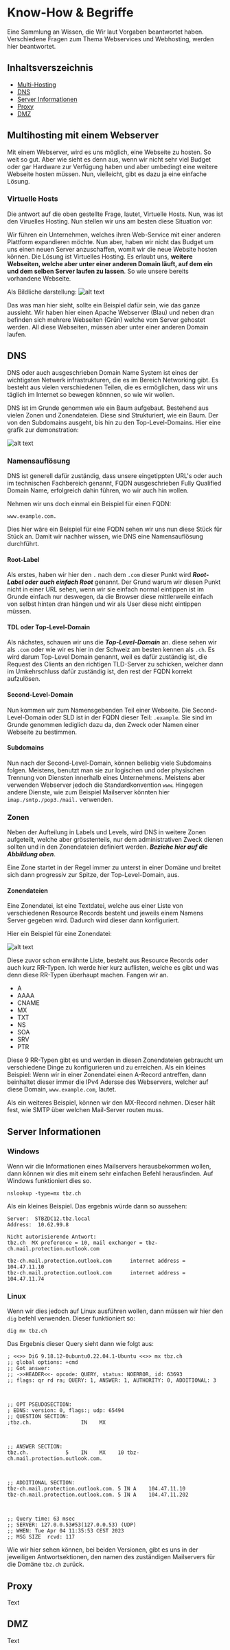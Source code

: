 # Know-How & Begriffe
Eine Sammlung an Wissen, die Wir laut Vorgaben beantwortet haben. Verschiedene Fragen zum Thema Webservices und Webhosting, werden hier beantwortet.
## Inhaltsverszeichnis
- [Multi-Hosting](#multihosting-mit-einem-webserver)
- [DNS](#dns)
- [Server Informationen](#server-informationen)
- [Proxy](#proxy)
- [DMZ](#dmz)

## Multihosting mit einem Webserver
Mit einem Webserver, wird es uns möglich, eine Webseite zu hosten. So weit so gut. Aber wie sieht es denn aus, wenn wir nicht sehr viel Budget oder gar Hardware zur Verfügung haben und aber umbedingt eine weitere Webseite hosten müssen. Nun, vielleicht, gibt es dazu ja eine einfache Lösung.

### Virtuelle Hosts
Die antwort auf die oben gestellte Frage, lautet, Virtuelle Hosts. Nun, was ist den Viruelles Hosting. Nun stellen wir uns am besten diese Situation vor:

Wir führen ein Unternehmen, welches ihren Web-Service mit einer anderen Plattform expandieren möchte. Nun aber, haben wir nicht das Budget um uns einen neuen Server anzuschaffen, womit wir die neue Website hosten können. Die Lösung ist Virtuelles Hosting. Es erlaubt uns,  **weitere Webseiten, welche aber unter einer anderen Domain läuft, auf dem ein und dem selben Server laufen zu lassen**. So wie unsere bereits vorhandene Webseite.

Als Bildliche darstellung:
![alt text](https://www.cloudpanel.io/astatic/assets/images/article/2021/56/5c18eac9e9a50ec8fa336009d9db67f2.svg "Ein Apache Server hostet mehrere Webseiten")

Das was man hier sieht, sollte ein Beispiel dafür sein, wie das ganze aussieht. Wir haben hier einen Apache Webserver (Blau) und neben dran befinden sich mehrere Webseiten (Grün) welche vom Server gehostet werden. All diese Webseiten, müssen aber unter einer anderen Domain laufen.

## DNS
DNS oder auch ausgeschrieben Domain Name System ist eines der wichtigsten Netwerk infrastrukturen, die es im Bereich Networking gibt. Es besteht aus vielen verschiedenen Teilen, die es ermöglichen, dass wir uns täglich im Internet so bewegen könnnen, so wie wir wollen.
 

 DNS ist im Grunde genommen wie ein Baum aufgebaut. Bestehend aus vielen Zonen und Zonendateien. Diese sind Strukturiert, wie ein Baum. Der von den Subdomains ausgeht, bis hin zu den Top-Level-Domains. Hier eine grafik zur demonstration:

 ![alt text](https://www.dotcom-monitor.com/blog/wp-content/uploads/sites/3/2013/02/DNS-Monitoring-Domain-Name-Space-768x612.jpg "Der Aufbau eines DNS in verschiedenen Zonen und konfiguriert durch verschiedene Zonendateien")

### Namensauflösung
DNS ist generell dafür zuständig, dass unsere eingetippten URL's oder auch im technischen Fachbereich genannt, FQDN ausgeschrieben Fully Qualified Domain Name, erfolgreich dahin führen, wo wir auch hin wollen.

Nehmen wir uns doch einmal ein Beispiel für einen FQDN:

```Text
www.example.com.
```

Dies hier wäre ein Beispiel für eine FQDN sehen wir uns nun diese Stück für Stück an. Damit wir nachher wissen, wie DNS eine Namensauflösung durchführt.

#### Root-Label
Als erstes, haben wir hier den ``.`` nach dem ``.com`` dieser Punkt wird ***Root-Label oder auch einfach Root*** genannt. Der Grund warum wir diesen Punkt nicht in einer URL sehen, wenn wir sie einfach normal eintippen ist im Grunde einfach nur deswegen, da die Browser diese mittlerweile einfach von selbst hinten dran hängen und wir als User diese nicht eintippen müssen.
 
#### TDL oder Top-Level-Domain
Als nächstes, schauen wir uns die ***Top-Level-Domain*** an. diese sehen wir als ``.com`` oder wie wir es hier in der Schweiz am besten kennen als ``.ch``. Es wird darum Top-Level Domain genannt, weil es dafür zuständig ist, die Request des Clients an den richtigen TLD-Server zu schicken, welcher dann im Umkehrschluss dafür zuständig ist, den rest der FQDN korrekt aufzulösen.

#### Second-Level-Domain
Nun kommen wir zum Namensgebenden Teil einer Webseite. Die Second-Level-Domain oder SLD ist in der FQDN dieser Teil: ``.example``.
Sie sind im Grunde genommen lediglich dazu da, den Zweck oder Namen einer Webseite zu bestimmen.

#### Subdomains
Nun nach der Second-Level-Domain, können beliebig viele Subdomains folgen. Meistens, benutzt man sie zur logischen und oder physischen Trennung von Diensten innerhalb eines Unternehmens. Meistens aber verwenden Webserver jedoch die Standardkonvention ``www``. Hingegen andere Dienste, wie zum Beispiel Mailserver könnten hier ``imap./smtp./pop3./mail.`` verwenden.

### Zonen
Neben der Aufteilung in Labels und Levels, wird DNS in weitere Zonen aufgeteilt, welche aber grösstenteils, nur dem administrativen Zweck dienen sollten und in den Zonendateien definiert werden. ***Beziehe hier auf die Abbildung oben***.
 

 Eine Zone startet in der Regel immer zu unterst in einer Domäne und breitet sich dann progressiv zur Spitze, der Top-Level-Domain, aus.

#### Zonendateien
Eine Zonendatei, ist eine Textdatei, welche aus einer Liste von verschiedenen **R**esource **R**ecords besteht und jeweils einem Namens Server gegeben wird. Dadurch wird dieser dann konfiguriert.

Hier ein Beispiel für eine Zonendatei:

![alt text](https://lh4.googleusercontent.com/ge9ntTn5kQQte_2w0L6TD3JMP6p1hnfETfQjxiXOihjvw8UGmB-ebLziH1sLcmcAsulhocAel_zkNpsQPWTfK_GCT7SzDNbrB74MfjNWVzZzRAPKSGU63fHTNTYLcAukAyX3QJrZ "Ein Beispiel für eine Zonendatei")

Diese zuvor schon erwähnte Liste, besteht aus Resource Records oder auch kurz RR-Typen. Ich werde hier kurz auflisten, welche es gibt und was denn diese RR-Typen überhaupt machen. Fangen wir an.

* A
* AAAA
* CNAME
* MX
* TXT
* NS
* SOA
* SRV
* PTR

Diese 9 RR-Typen gibt es und werden in diesen Zonendateien gebraucht um verschiedene Dinge zu konfigurieren und zu erreichen. Als ein kleines Beispiel: Wenn wir in einer Zonendatei einen A-Record antreffen, dann beinhaltet dieser immer die IPv4 Adersse des Webservers, welcher auf diese Domain, ``www.example.com``, lautet.
 

 Als ein weiteres Beispiel, können wir den MX-Record nehmen. Dieser hält fest, wie SMTP über welchen Mail-Server routen muss.

## Server Informationen
### Windows
Wenn wir die Informationen eines Mailservers herausbekommen wollen, dann können wir dies mit einem sehr einfachen Befehl herausfinden. Auf Windows funktioniert dies so.

```
nslookup -type=mx tbz.ch
```

Als ein kleines Beispiel. Das ergebnis würde dann so aussehen:

```
Server:  STBZDC12.tbz.local
Address:  10.62.99.8

Nicht autorisierende Antwort:
tbz.ch  MX preference = 10, mail exchanger = tbz-ch.mail.protection.outlook.com

tbz-ch.mail.protection.outlook.com      internet address = 104.47.11.10
tbz-ch.mail.protection.outlook.com      internet address = 104.47.11.74
```
 
### Linux

Wenn wir dies jedoch auf Linux ausführen wollen, dann müssen wir hier den ``dig`` befehl verwenden. Dieser funktioniert so:

```
dig mx tbz.ch
```

Das Ergebnis dieser Query sieht dann wie folgt aus:

```
; <<>> DiG 9.18.12-0ubuntu0.22.04.1-Ubuntu <<>> mx tbz.ch
;; global options: +cmd
;; Got answer:
;; ->>HEADER<<- opcode: QUERY, status: NOERROR, id: 63693
;; flags: qr rd ra; QUERY: 1, ANSWER: 1, AUTHORITY: 0, ADDITIONAL: 3

 

;; OPT PSEUDOSECTION:
; EDNS: version: 0, flags:; udp: 65494
;; QUESTION SECTION:
;tbz.ch.                IN    MX

 

;; ANSWER SECTION:
tbz.ch.            5    IN    MX    10 tbz-ch.mail.protection.outlook.com.

 

;; ADDITIONAL SECTION:
tbz-ch.mail.protection.outlook.com. 5 IN A    104.47.11.10
tbz-ch.mail.protection.outlook.com. 5 IN A    104.47.11.202

 

;; Query time: 63 msec
;; SERVER: 127.0.0.53#53(127.0.0.53) (UDP)
;; WHEN: Tue Apr 04 11:35:53 CEST 2023
;; MSG SIZE  rcvd: 117
```

Wie wir hier sehen können, bei beiden Versionen, gibt es uns in der jeweiligen Antwortsektionen, den namen des zuständigen Mailservers für die Domäne ``tbz.ch`` zurück.

## Proxy
Text

## DMZ
Text
